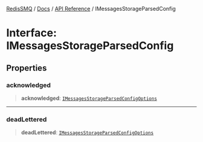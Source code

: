 [RedisSMQ](../../../README.md) / [Docs](../../README.md) / [API Reference](../README.md) / IMessagesStorageParsedConfig

# Interface: IMessagesStorageParsedConfig

## Properties

### acknowledged

> **acknowledged**: [`IMessagesStorageParsedConfigOptions`](IMessagesStorageParsedConfigOptions.md)

***

### deadLettered

> **deadLettered**: [`IMessagesStorageParsedConfigOptions`](IMessagesStorageParsedConfigOptions.md)
